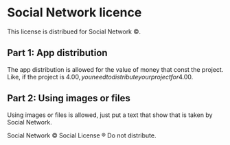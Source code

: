 # Social Network licence
This license is distribued for Social Network ©️.
## Part 1: App distribution
The app distribution is allowed for the value of money that const the project.
Like, if the project is 4.00$, you need to distribute your project for 4.00$.

## Part 2: Using images or files
Using images or files is allowed, just put a text that show that is taken by Social Network.


Social Network ©️ Social License ®️ Do not distribute.
